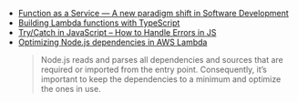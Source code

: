 - [Function as a Service — A new paradigm shift in Software Development](https://medium.com/@dyadav40/function-as-a-service-a-new-paradigm-shift-in-software-development-6ff2db03e283)
- [Building Lambda functions with TypeScript](https://docs.aws.amazon.com/lambda/latest/dg/lambda-typescript.html)
- [Try/Catch in JavaScript – How to Handle Errors in JS](https://www.freecodecamp.org/news/try-catch-in-javascript/)
- [Optimizing Node.js dependencies in AWS Lambda](https://aws.amazon.com/blogs/compute/optimizing-node-js-dependencies-in-aws-lambda/)
    > Node.js reads and parses all dependencies and sources that are required or imported from the entry point. Consequently, it’s important to keep the dependencies to a minimum and optimize the ones in use.

 
